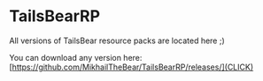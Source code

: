 # TailsBearRP
All versions of TailsBear resource packs are located here ;)

You can download any version here: [https://github.com/MikhailTheBear/TailsBearRP/releases/](CLICK)
